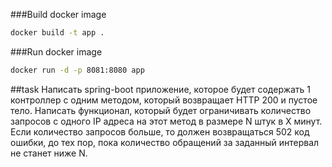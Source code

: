 ###Build docker image
```bash 
docker build -t app .
```

###Run docker image
```bash 
docker run -d -p 8081:8080 app
```

##task
Написать spring-boot приложение, которое будет содержать 1 контроллер с одним методом,
который возвращает HTTP 200 и пустое тело.
Написать функционал, который будет ограничивать количество запросов с одного IP адреса на
этот метод в размере N штук в X минут. Если количество запросов больше, то должен
возвращаться 502 код ошибки, до тех пор, пока количество обращений за заданный интервал не
станет ниже N.